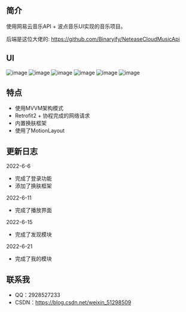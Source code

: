 ## 简介

使用网易云音乐API + 波点音乐UI实现的音乐项目。

后端是这位大佬的: https://github.com/Binaryify/NeteaseCloudMusicApi

## UI
![image](img/img1.jpg)
![image](img/img2.jpg)
![image](img/img3.jpg)
![image](img/img4.jpg)
![image](img/img5.jpg)
![image](img/img6.jpg)

## 特点
* 使用MVVM架构模式
* Retrofit2 + 协程完成的网络请求
* 内置换肤框架
* 使用了MotionLayout

## 更新日志

2022-6-6
* 完成了登录功能
* 添加了换肤框架

2022-6-11
* 完成了播放界面

2022-6-15
* 完成了发现模块

2022-6-21
* 完成了我的模块

## 联系我

* QQ：2928527233
* CSDN：https://blog.csdn.net/weixin_51298509

